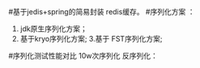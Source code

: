 #基于jedis+spring的简易封装 redis缓存。
#序列化方案 ：
1. jdk原生序列化方案；
2. 基于kryo序列化方案;
3.基于 FST序列化方案;

#序列化测试性能对比 10w次序列化 反序列化：



